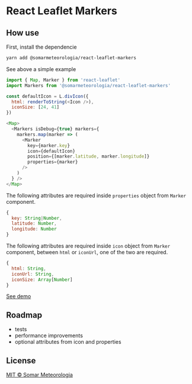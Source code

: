# React Leaflet Markers

## How use

First, install the dependencie

```sh
yarn add @somarmeteorologia/react-leaflet-markers
```

See above a simple example

```js
import { Map, Marker } from 'react-leaflet'
import Markers from '@somarmeteorologia/react-leaflet-markers'

const defaultIcon = L.divIcon({
  html: renderToString(<Icon />),
  iconSize: [24, 41]
})

<Map>
  <Markers isDebug={true} markers={
    markers.map(marker => (
      <Marker
        key={marker.key}
        icon={defaultIcon}
        position={[marker.latitude, marker.longitude]}
        properties={marker}
      />
    )
  } />
</Map>
```

The following attributes are required inside `properties` object from `Marker` component.

```js
{
  key: String|Number,
  latitude: Number,
  longitude: Number
}
```

The following attributes are required inside `icon` object from `Marker` component, between `html` or `iconUrl`, one of the two are required.

```js
{
  html: String,
  iconUrl: String,
  iconSize: Array[Number]
}
```

[See demo](https://react-leaflet-markers.surge.sh)

## Roadmap

- tests
- performance improvements
- optional attributes from icon and properties

## License

[MIT © Somar Meteorologia](https://github.com/somarmeteorologia/react-leaflet-markers/blob/master/LICENSE.md)
